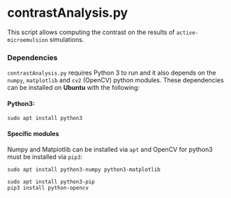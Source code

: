 # contrastAnalysis.py
This script allows computing the contrast on the results of `active-microemulsion` simulations.

### Dependencies
`contrastAnalysis.py` requires Python 3 to run and it also depends on the `numpy`, `matplotlib` and `cv2` (OpenCV) python modules.
These dependencies can be installed on **Ubuntu** with the following:
#### Python3:
```
sudo apt install python3
```
#### Specific modules
Numpy and Matplotlib can be installed via `apt` and OpenCV for python3 must be installed via `pip3`:
```
sudo apt install python3-numpy python3-matplotlib

sudo apt install python3-pip
pip3 install python-opencv
```
